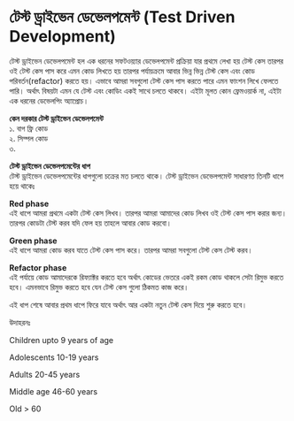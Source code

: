 # টেস্ট ড্রাইভেন ডেভেলপমেন্ট (Test Driven Development)         
টেস্ট ড্রাইভেন ডেভেলপমেন্ট হল এক ধরনের সফটওয়্যার ডেভেলপমেন্ট প্রক্রিয়া যার প্রথমে লেখা হয় টেস্ট কেস তারপর ওই টেস্ট কেস পাস করে এমন কোড লিখতে হয় তারপর পর্যায়ক্রমে আবার ভিন্ন ভিন্ন টেস্ট কেস এবং কোড পরিবর্তন(refactor) করতে হয়। এভাবে আমরা সবগুলো টেস্ট কেস পাস করতে পারে এমন ফাংশন লিখে ফেলতে পারি। অর্থাৎ বিষয়টা এমন যে টেস্ট এবং কোডিং একই সাথে চলতে থাকবে। এইটা মূলত কোন ফ্রেমওয়ার্ক না, এইটা এক ধরনের ডেভেলপিং অ্যাপ্রোচ।          

**কেন দরকার টেস্ট ড্রাইভেন ডেভেলপমেন্ট**           
১. বাগ ফ্রি কোড    
২. সিম্পল কোড  
৩. 

**টেস্ট ড্রাইভেন ডেভেলপমেন্টের ধাপ**      
টেস্ট ড্রাইভেন ডেভেলপমেন্টের ধাপগুলো চক্রের মত চলতে থাকে।  টেস্ট ড্রাইভেন ডেভেলপমেন্ট সাধারণত তিনটি ধাপে হয়ে থাকেঃ          

**Red phase**            
এই ধাপে আমরা প্রথমে একটা টেস্ট কেস লিখব। তারপর আমরা আমাদের কোড লিখব ওই টেস্ট কেস পাস করার জন্য। তারপর কোডটা টেস্ট করব যদি ফেল হয় তাহলে আবার কোড করবো।                

**Green phase**        
এই ধাপে আমরা কোড করব যাতে টেস্ট কেস পাস করে। তারপর আমরা সবগুলো টেস্ট কেস টেস্ট করব।        

**Refactor phase**           
এই পর্যায়ে কোড আমাদেরকে রিফ্যাক্টর করতে হবে অর্থাৎ কোডের ভেতরে একই রকম কোড থাকলে সেটা রিমুভ করতে হবে। এমনভাবে রিমুভ করতে হবে যেন টেস্ট কেস গুলো ঠিকমত কাজ করে।       

এই ধাপ শেষে আবার প্রথম ধাপে ফিরে যাবে অর্থাৎ আর একটা নতুন টেস্ট কেস দিয়ে শুরু করতে হবে।        

উদাহরনঃ


Children upto 9 years of age

Adolescents 10-19 years

Adults 20-45 years

Middle age 46-60 years

Old > 60


